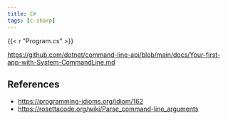 ```yaml
---
title: C#
tags: [c-sharp]
---
```


{{< r "Program.cs" >}}

<https://github.com/dotnet/command-line-api/blob/main/docs/Your-first-app-with-System-CommandLine.md>

## References

- <https://programming-idioms.org/idiom/162>
- <https://rosettacode.org/wiki/Parse_command-line_arguments>
